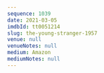 ```yaml
---
sequence: 1039
date: 2021-03-05
imdbId: tt0051214
slug: the-young-stranger-1957
venue: null
venueNotes: null
medium: Amazon
mediumNotes: null
---
```

